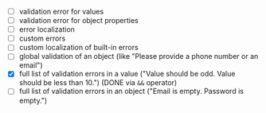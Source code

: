 - [ ] validation error for values
- [ ] validation error for object properties
- [ ] error localization
- [ ] custom errors
- [ ] custom localization of built-in errors
- [ ] global validation of an object (like "Please provide a phone number or an email")
- [X] full list of validation errors in a value ("Value should be odd. Value should be less than 10.") (DONE via `&&` operator)
- [ ] full list of validation errors in an object ("Email is empty. Password is empty.")
